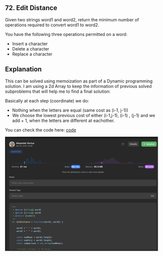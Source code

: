 ## 72. Edit Distance

Given two strings word1 and word2, return the minimum number of operations required to convert word1 to word2.

You have the following three operations permitted on a word:

- Insert a character
- Delete a character
- Replace a character


## Explanation

This can be solved using memoization as part of a Dynamic programming solution. I am using a 2d Array to keep the information of previous solved subproblems that will help me to find a final solution:

Basically at each step (coordinate) we do:

- Nothing when the letters are equal (same cost as (i-1, j-1))
- We choose the lowest previous cost of either (i-1,j-1), (i-1) , (j-1) and we add + 1, when the letters are different at eachother.

You can check the code here: [code](./solution.js)

![solution](./solution.png)


